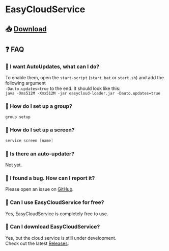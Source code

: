 # EasyCloudService

## 📥 [Download](https://github.com/EasyCloudService/cloud/releases)

## ❓ FAQ

### 🔹 I want AutoUpdates, what can I do?
To enable them, open the `start-script` (`start.bat` or `start.sh`) and add the following argument \
`-Dauto.updates=true` to the end. It should look like this: \
`java -Xms512M -Xmx512M -jar easycloud-loader.jar -Dauto.updates=true`

### 🔹 How do I set up a group?
```java
group setup
```

### 🔹 How do I set up a screen?
```java
service screen [name]
```

### 🔹 Is there an auto-updater?
Not yet.

### 🔹 I found a bug. How can I report it?
Please open an issue on [GitHub](https://github.com/EasyCloudService/cloud/issues).

### 🔹 Can I use EasyCloudService for free?
Yes, EasyCloudService is completely free to use.

### 🔹 Can I download EasyCloudService?
Yes, but the cloud service is still under development.  
Check out the latest [Releases](https://github.com/EasyCloudService/cloud/releases).
